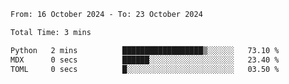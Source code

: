 <!--START_SECTION:waka-->

```txt
From: 16 October 2024 - To: 23 October 2024

Total Time: 3 mins

Python   2 mins          ██████████████████▒░░░░░░   73.10 %
MDX      0 secs          ██████░░░░░░░░░░░░░░░░░░░   23.40 %
TOML     0 secs          █░░░░░░░░░░░░░░░░░░░░░░░░   03.50 %
```

<!--END_SECTION:waka-->